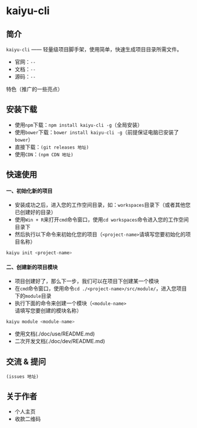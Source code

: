 # kaiyu-cli

## 简介

`kaiyu-cli` —— 轻量级项目脚手架，使用简单，快速生成项目目录所需文件。
- 官网：`--`
- 文档：`--`
- 源码：`--`

特色（推广的一些亮点）

## 安装下载

- 使用`npm`下载：`npm install kaiyu-cli -g`（全局安装）
- 使用`bower`下载：`bower install kaiyu-cli -g`（前提保证电脑已安装了`bower`）
- 直接下载：`(git releases 地址)`
- 使用`CDN`：`(npm CDN 地址)`

## 快速使用

#### 一、初始化新的项目

- 安装成功之后，进入您的工作空间目录，如：`workspaces`目录下（或者其他您已创建好的目录）
- 使用`Win + R`来打开`cmd`命令窗口，使用`cd workspaces`命令进入您的工作空间目录下
- 然后执行以下命令来初始化您的项目（`<project-name>`请填写您要初始化的项目名称）

```js
kaiyu init <project-name>
```
#### 二、创建新的项目模块

- 项目创建好了，那么下一步，我们可以在项目下创建某一个模块
- 在`cmd`命令窗口，使用命令`cd ./<project-name>/src/module/`，进入您项目下的`module`目录
- 执行下面的命令来创建一个模块（`<module-name>`请填写您要创建的模块名称）

```js
kaiyu module <module-name>
```


- 使用文档(./doc/use/README.md)
- 二次开发文档(./doc/dev/README.md)

## 交流 & 提问
`(issues 地址)`

## 关于作者

- 个人主页
- 收款二维码

